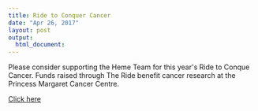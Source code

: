 ```yaml
---
title: Ride to Conquer Cancer
date: "Apr 26, 2017"
layout: post
output:
  html_document:
---
```


Please consider supporting the Heme Team for this year's Ride to Conque Cancer. Funds raised through The Ride benefit cancer research at the Princess Margaret Cancer Centre.

[Click here](http://www.conquercancer.ca/site/TR/Ride/Toronto2017?px=4175647&pg=personal&fr_id=1581)

